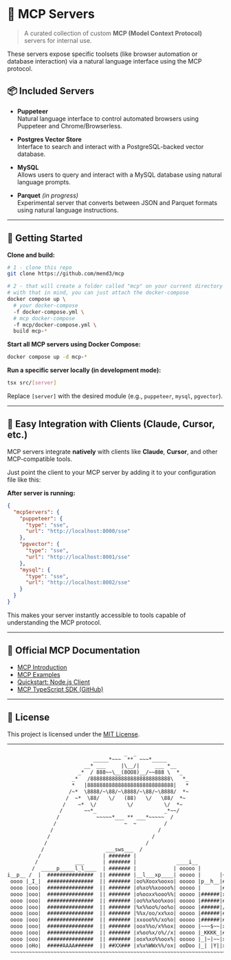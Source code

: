 # 🧠 MCP Servers

> A curated collection of custom **MCP (Model Context Protocol)** servers for internal use.

These servers expose specific toolsets (like browser automation or database interaction) via a natural language interface using the MCP protocol.

## 📦 Included Servers

- **Puppeteer**  
  Natural language interface to control automated browsers using Puppeteer and Chrome/Browserless.

- **Postgres Vector Store**  
  Interface to search and interact with a PostgreSQL-backed vector database.

- **MySQL**  
  Allows users to query and interact with a MySQL database using natural language prompts.

- **Parquet** _(in progress)_  
  Experimental server that converts between JSON and Parquet formats using natural language instructions.

---

## 🚀 Getting Started

**Clone and build:**

```bash
# 1 - clone this repo
git clone https://github.com/mend3/mcp

# 2 - that will create a folder called "mcp" on your current directory
# with that in mind, you can just attach the docker-compose
docker compose up \
  # your docker-compose
  -f docker-compose.yml \
  # mcp docker-compose
  -f mcp/docker-compose.yml \
  build mcp-*
```

**Start all MCP servers using Docker Compose:**

```bash
docker compose up -d mcp-*
```

**Run a specific server locally (in development mode):**

```bash
tsx src/[server]
```

Replace `[server]` with the desired module (e.g., `puppeteer`, `mysql`, `pgvector`).

---

## 🔌 Easy Integration with Clients (Claude, Cursor, etc.)

MCP servers integrate **natively** with clients like **Claude**, **Cursor**, and other MCP-compatible tools.

Just point the client to your MCP server by adding it to your configuration file like this:

**After server is running:**

```json
{
  "mcpServers": {
    "puppeteer": {
      "type": "sse",
      "url": "http://localhost:8000/sse"
    },
    "pgvector": {
      "type": "sse",
      "url": "http://localhost:8001/sse"
    },
    "mysql": {
      "type": "sse",
      "url": "http://localhost:8002/sse"
    }
  }
}
```

This makes your server instantly accessible to tools capable of understanding the MCP protocol.

---

## 📖 Official MCP Documentation

- [MCP Introduction](https://modelcontextprotocol.io/introduction)
- [MCP Examples](https://modelcontextprotocol.io/examples)
- [Quickstart: Node.js Client](https://modelcontextprotocol.io/quickstart/client#node)
- [MCP TypeScript SDK (GitHub)](https://github.com/modelcontextprotocol/typescript-sdk)

---

## 📜 License

This project is licensed under the [MIT License](LICENSE).

---

```txt
                                      _  _
                            _____*~~~  **  ~~~*_____
                         __* ___     |\__/|     ___ *__
                       _*  / 888~~\__(8OO8)__/~~888 \  *_
                     _*   /88888888888888888888888888\   *_
                     *   |8888888888888888888888888888|   *
                    /~*  \8888/~\88/~\8888/~\88/~\8888/  *~
                   /  ~*  \88/   \/   (88)   \/   \88/  *~
                  /    ~*  \/          \/          \/  *~
                 /       ~~*_                      _*~~/
                /            ~~~~~*___ ** ___*~~~~~  /
               /                      ~  ~         /
              /                                  /
             /                                 /
            /                                /
           /                    ___sws___  /
          /                    | ####### |
         /            ___      | ####### |             ____i__
        /  _____p_____l_l____  | ####### |            | ooooo |         qp
i__p__ /  |  ###############  || ####### |__l___xp____| ooooo |      |~~~~|
 oooo |_I_|  ###############  || ####### |oo%Xoox%ooxo| ooooo |p__h__|##%#|
 oooo |ooo|  ###############  || ####### |o%xo%%xoooo%| ooooo |      |#xx%|
 oooo |ooo|  ###############  || ####### |o%ooxx%ooo%%| ooooo |######|x##%|
 oooo |ooo|  ###############  || ####### |oo%%x%oo%xoo| ooooo |######|##%x|
 oooo |ooo|  ###############  || ####### |%x%%oo%/oo%o| ooooo |######|/#%x|
 oooo |ooo|  ###############  || ####### |%%x/oo/xx%xo| ooooo |######|#%x/|
 oooo |ooo|  ###############  || ####### |xxooo%%/xo%o| ooooo |######|#^x#|
 oooo |ooo|  ###############  || ####### |oox%%o/x%%ox| ooooo |~~~$~~|x##/|
 oooo |ooo|  ###############  || ####### |x%oo%x/o%//x| ooooo |_KKKK_|#x/%|
 oooo |ooo|  ###############  || ####### |oox%xo%%oox%| ooooo |_|~|~~|xx%/|
 oooo |oHo|  #####AAAA######  || ##XX### |x%x%WWx%%/ox| ooDoo |_| |Y||xGGx|
 ~~~~~~~~~~~~~~~~~~~~~~~~~~~~~~~~~~~~~~~~~~~~~~~~~~~~~~~~~~~~~~~~~~~~~~~~~~
```
